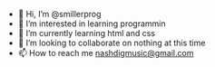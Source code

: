 - 👋 Hi, I’m @smillerprog
- 👀 I’m interested in learning programmin
- 🌱 I’m currently learning html and css
- 💞️ I’m looking to collaborate on nothing at this time
- 📫 How to reach me nashdigmusic@gmail.com

<!---
smillerprog/smillerprog is a ✨ special ✨ repository because its `README.md` (this file) appears on your GitHub profile.
You can click the Preview link to take a look at your changes.
--->
